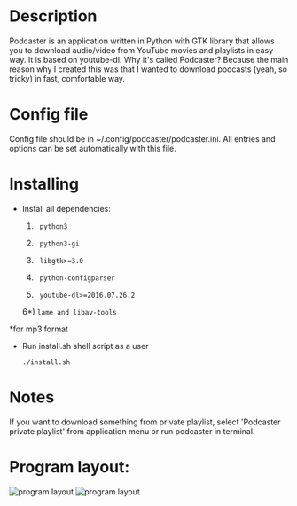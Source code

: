 Description
=====================

Podcaster is an application written in Python with GTK library that allows you to download audio/video from YouTube movies and playlists in easy way. It is based on youtube-dl. Why it's called Podcaster? Because the main reason why I created this was that I wanted to download podcasts (yeah, so tricky) in fast, comfortable way.

Config file
=====================
Config file should be in ~/.config/podcaster/podcaster.ini. All entries and
options can be set automatically with this file.


Installing
=====================


* Install all dependencies:
    
    1) ```
        python3
        ```

    2) ```
        python3-gi
        ```

    3) ```
        libgtk>=3.0
        ```

    4) ```
        python-configparser 
        ```

    5) ```
        youtube-dl>=2016.07.26.2
        ```
    
    6*) ```
        lame and libav-tools 
        ```

 *for mp3 format

* Run install.sh shell script as a user

    ```
    ./install.sh
    ```

Notes
=====================
If you want to download something from private playlist, select 'Podcaster private playlist' from application menu or run podcaster in terminal.

Program layout:
=====================
![program layout](https://raw.github.com/qeni/podcaster/master/img/clean.png)
![program layout](https://raw.github.com/qeni/podcaster/master/img/busy.png)
